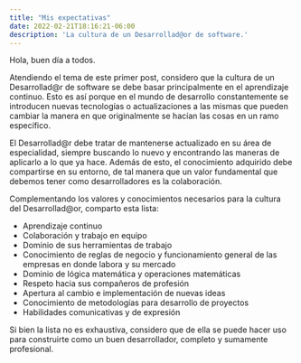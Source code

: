 ```yaml
---
title: "Mis expectativas"
date: 2022-02-21T18:16:21-06:00
description: 'La cultura de un Desarrollad@or de software.'
---
```


Hola, buen día a todos.

Atendiendo el tema de este primer post, considero que la cultura de un Desarrollad@r de software se debe basar principalmente en el aprendizaje continuo. Esto es así porque en el mundo de desarrollo constantemente se introducen nuevas tecnologías o actualizaciones a las mismas que pueden cambiar la manera en que originalmente se hacían las cosas en un ramo específico. 

El Desarrollad@r debe tratar de mantenerse actualizado en su área de especialidad, siempre buscando lo nuevo y encontrando las maneras de aplicarlo a lo que ya hace. Además de esto, el conocimiento adquirido debe compartirse en su entorno, de tal manera que un valor fundamental que debemos tener como desarrolladores es la colaboración.

Complementando los valores y conocimientos necesarios para la cultura del Desarrollad@or, comparto esta lista:

- Aprendizaje continuo
- Colaboración y trabajo en equipo
- Dominio de sus herramientas de trabajo
- Conocimiento de reglas de negocio y funcionamiento general de las empresas en donde labora y su mercado
- Dominio de lógica matemática y operaciones matemáticas
- Respeto hacia sus compañeros de profesión
- Apertura al cambio e implementación de nuevas ideas
- Conocimiento de metodologías para desarrollo de proyectos
- Habilidades comunicativas y de expresión

Si bien la lista no es exhaustiva, considero que de ella se puede hacer uso para construirte como un buen desarrollador, completo y sumamente profesional.

